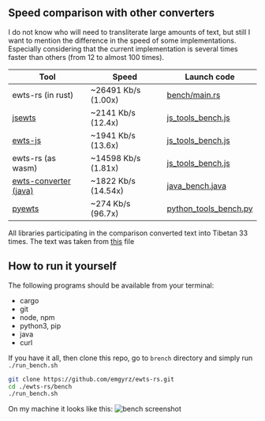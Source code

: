 
## Speed comparison with other converters

I do not know who will need to transliterate large amounts of text, 
but still I want to mention the difference in the speed of some implementations. 
Especially considering that the current implementation is several times faster than others 
(from 12 to almost 100 times).

| Tool                                                                 | Speed               | Launch code                                                                                        |
| -------------------------------------------------------------------- | ------------------- | -------------------------------------------------------------------------------------------------- |
| ewts-rs (in rust)                                                    | ~26491 Kb/s (1.00x) | [bench/main.rs](https://github.com/emgyrz/ewts-rs/blob/master/bench/src/main.rs)                   |
| [jsewts](https://github.com/buda-base/jsewts)                        | ~2141 Kb/s (12.4x)  | [js_tools_bench.js](https://github.com/emgyrz/ewts-rs/blob/master/bench/js_tools_bench.js)         |
| [ewts-js](https://github.com/rogerespel/ewts-js)                     | ~1941 Kb/s (13.6x)  | [js_tools_bench.js](https://github.com/emgyrz/ewts-rs/blob/master/bench/js_tools_bench.js)         |
| ewts-rs (as wasm)                                                    | ~14598 Kb/s (1.81x) | [js_tools_bench.js](https://github.com/emgyrz/ewts-rs/blob/master/bench/js_tools_bench.js)         |
| [ewts-converter (java)](https://github.com/buda-base/ewts-converter) | ~1822 Kb/s (14.54x) | [java_bench.java](https://github.com/emgyrz/ewts-rs/blob/master/bench/java_bench.java)             |
| [pyewts](https://github.com/OpenPecha/pyewts)                        | ~274 Kb/s (96.7x)   | [python_tools_bench.py](https://github.com/emgyrz/ewts-rs/blob/master/bench/python_tools_bench.py) |


All libraries participating in the comparison converted text into Tibetan 33 times. 
The text was taken from [this](https://github.com/emgyrz/ewts-rs/blob/master/bench/sample_ewts_text.txt) file


## How to run it yourself

The following programs should be available from your terminal:
- cargo
- git
- node, npm
- python3, pip
- java
- curl

If you have it all, then clone this repo, go to `brench` directory and simply run `./run_bench.sh`
```sh
git clone https://github.com/emgyrz/ewts-rs.git
cd ./ewts-rs/bench
./run_bench.sh
```

On my machine it looks like this:
![bench screenshot](https://github.com/user-attachments/assets/8b88c21c-6881-490a-a168-fa412e4e5dc2)

